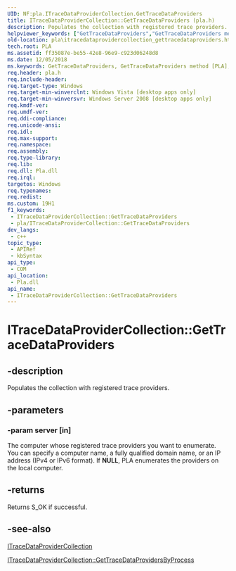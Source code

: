 ```yaml
---
UID: NF:pla.ITraceDataProviderCollection.GetTraceDataProviders
title: ITraceDataProviderCollection::GetTraceDataProviders (pla.h)
description: Populates the collection with registered trace providers.
helpviewer_keywords: ["GetTraceDataProviders","GetTraceDataProviders method [PLA]","GetTraceDataProviders method [PLA]","ITraceDataProviderCollection interface","ITraceDataProviderCollection interface [PLA]","GetTraceDataProviders method","ITraceDataProviderCollection.GetTraceDataProviders","ITraceDataProviderCollection::GetTraceDataProviders","base.itracedataprovidercollection_gettracedataproviders","pla.itracedataprovidercollection_gettracedataproviders","pla/ITraceDataProviderCollection::GetTraceDataProviders"]
old-location: pla\itracedataprovidercollection_gettracedataproviders.htm
tech.root: PLA
ms.assetid: ff35087e-be55-42e8-96e9-c923d06248d8
ms.date: 12/05/2018
ms.keywords: GetTraceDataProviders, GetTraceDataProviders method [PLA], GetTraceDataProviders method [PLA],ITraceDataProviderCollection interface, ITraceDataProviderCollection interface [PLA],GetTraceDataProviders method, ITraceDataProviderCollection.GetTraceDataProviders, ITraceDataProviderCollection::GetTraceDataProviders, base.itracedataprovidercollection_gettracedataproviders, pla.itracedataprovidercollection_gettracedataproviders, pla/ITraceDataProviderCollection::GetTraceDataProviders
req.header: pla.h
req.include-header: 
req.target-type: Windows
req.target-min-winverclnt: Windows Vista [desktop apps only]
req.target-min-winversvr: Windows Server 2008 [desktop apps only]
req.kmdf-ver: 
req.umdf-ver: 
req.ddi-compliance: 
req.unicode-ansi: 
req.idl: 
req.max-support: 
req.namespace: 
req.assembly: 
req.type-library: 
req.lib: 
req.dll: Pla.dll
req.irql: 
targetos: Windows
req.typenames: 
req.redist: 
ms.custom: 19H1
f1_keywords:
 - ITraceDataProviderCollection::GetTraceDataProviders
 - pla/ITraceDataProviderCollection::GetTraceDataProviders
dev_langs:
 - c++
topic_type:
 - APIRef
 - kbSyntax
api_type:
 - COM
api_location:
 - Pla.dll
api_name:
 - ITraceDataProviderCollection::GetTraceDataProviders
---
```


# ITraceDataProviderCollection::GetTraceDataProviders


## -description

Populates the collection with registered trace providers.

## -parameters

### -param server [in]

The computer whose registered trace providers you want to enumerate. You can specify a computer name, a fully qualified domain name, or an IP address (IPv4 or IPv6 format). If <b>NULL</b>, PLA enumerates the providers on the local computer.

## -returns

Returns S_OK if successful.

## -see-also

<a href="/previous-versions/windows/desktop/api/pla/nn-pla-itracedataprovidercollection">ITraceDataProviderCollection</a>



<a href="/previous-versions/windows/desktop/api/pla/nf-pla-itracedataprovidercollection-gettracedataprovidersbyprocess">ITraceDataProviderCollection::GetTraceDataProvidersByProcess</a>

